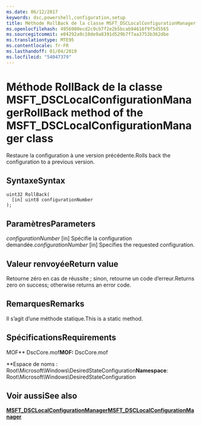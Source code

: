 ```yaml
---
ms.date: 06/12/2017
keywords: dsc,powershell,configuration,setup
title: Méthode RollBack de la classe MSFT_DSCLocalConfigurationManager
ms.openlocfilehash: 4956900ecd2c9cb7f2e2b5bcab94616f9f5d5565
ms.sourcegitcommit: e04292a9c10de9a8391d529b7f7aa3753b362dbe
ms.translationtype: MTE95
ms.contentlocale: fr-FR
ms.lasthandoff: 01/04/2019
ms.locfileid: "54047379"
---
```

# <a name="rollback-method-of-the-msftdsclocalconfigurationmanager-class"></a><span data-ttu-id="49f88-103">Méthode RollBack de la classe MSFT_DSCLocalConfigurationManager</span><span class="sxs-lookup"><span data-stu-id="49f88-103">RollBack method of the MSFT_DSCLocalConfigurationManager class</span></span>

<span data-ttu-id="49f88-104">Restaure la configuration à une version précédente.</span><span class="sxs-lookup"><span data-stu-id="49f88-104">Rolls back the configuration to a previous version.</span></span>

## <a name="syntax"></a><span data-ttu-id="49f88-105">Syntaxe</span><span class="sxs-lookup"><span data-stu-id="49f88-105">Syntax</span></span>

```mof
uint32 RollBack(
  [in] uint8 configurationNumber
);
```

## <a name="parameters"></a><span data-ttu-id="49f88-106">Paramètres</span><span class="sxs-lookup"><span data-stu-id="49f88-106">Parameters</span></span>

<span data-ttu-id="49f88-107">*configurationNumber* \[in\] Spécifie la configuration demandée.</span><span class="sxs-lookup"><span data-stu-id="49f88-107">*configurationNumber* \[in\] Specifies the requested configuration.</span></span>

## <a name="return-value"></a><span data-ttu-id="49f88-108">Valeur renvoyée</span><span class="sxs-lookup"><span data-stu-id="49f88-108">Return value</span></span>

<span data-ttu-id="49f88-109">Retourne zéro en cas de réussite ; sinon, retourne un code d’erreur.</span><span class="sxs-lookup"><span data-stu-id="49f88-109">Returns zero on success; otherwise returns an error code.</span></span>

## <a name="remarks"></a><span data-ttu-id="49f88-110">Remarques</span><span class="sxs-lookup"><span data-stu-id="49f88-110">Remarks</span></span>

<span data-ttu-id="49f88-111">Il s’agit d’une méthode statique.</span><span class="sxs-lookup"><span data-stu-id="49f88-111">This is a static method.</span></span>

## <a name="requirements"></a><span data-ttu-id="49f88-112">Spécifications</span><span class="sxs-lookup"><span data-stu-id="49f88-112">Requirements</span></span>

<span data-ttu-id="49f88-113">MOF\*\* DscCore.mof</span><span class="sxs-lookup"><span data-stu-id="49f88-113">**MOF:** DscCore.mof</span></span>

<span data-ttu-id="49f88-114">\*\*Espace de noms : Root\Microsoft\Windows\DesiredStateConfiguration</span><span class="sxs-lookup"><span data-stu-id="49f88-114">**Namespace**: Root\Microsoft\Windows\DesiredStateConfiguration</span></span>

## <a name="see-also"></a><span data-ttu-id="49f88-115">Voir aussi</span><span class="sxs-lookup"><span data-stu-id="49f88-115">See also</span></span>

[<span data-ttu-id="49f88-116">**MSFT_DSCLocalConfigurationManager**</span><span class="sxs-lookup"><span data-stu-id="49f88-116">**MSFT_DSCLocalConfigurationManager**</span></span>](msft-dsclocalconfigurationmanager.md)